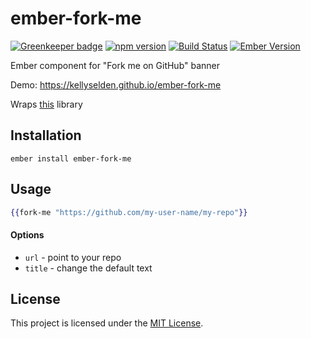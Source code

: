 ember-fork-me
==============================================================================

[![Greenkeeper badge](https://badges.greenkeeper.io/kellyselden/ember-fork-me.svg)](https://greenkeeper.io/)
[![npm version](https://badge.fury.io/js/ember-fork-me.svg)](https://badge.fury.io/js/ember-fork-me)
[![Build Status](https://travis-ci.org/kellyselden/ember-fork-me.svg?branch=master)](https://travis-ci.org/kellyselden/ember-fork-me)
[![Ember Version](https://img.shields.io/badge/ember-2.16%2B-brightgreen.svg)](https://www.emberjs.com/)

Ember component for "Fork me on GitHub" banner

Demo: https://kellyselden.github.io/ember-fork-me

Wraps [this](https://github.com/simonwhitaker/github-fork-ribbon-css) library

Installation
------------------------------------------------------------------------------

```
ember install ember-fork-me
```


Usage
------------------------------------------------------------------------------

```hbs
{{fork-me "https://github.com/my-user-name/my-repo"}}
```

#### Options

* `url` - point to your repo
* `title` - change the default text


License
------------------------------------------------------------------------------

This project is licensed under the [MIT License](LICENSE.md).
